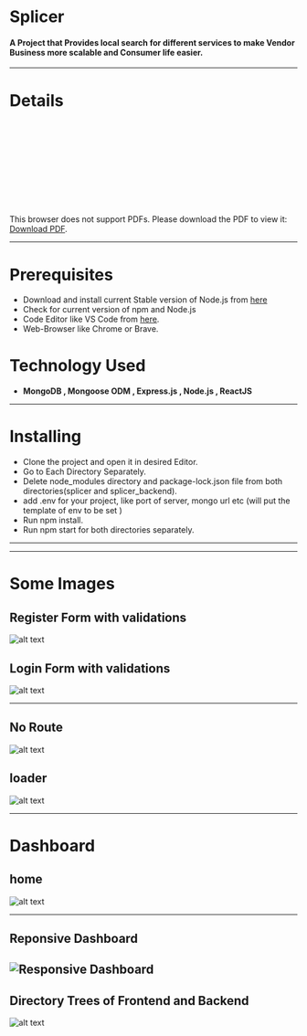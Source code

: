 # Splicer
#### A Project that Provides local search for different services to make Vendor Business more scalable and Consumer life easier. 
---

# Details
<object data="https://drive.google.com/file/d/1REAEl805ZbOgP2BuLJh5pNmZYQwRNAHr/view?usp=sharing" type="application/pdf" width="700px" height="700px">
    <embed src="http://yoursite.com/the.pdf">
        <p>This browser does not support PDFs. Please download the PDF to view it: <a href="https://drive.google.com/file/d/1REAEl805ZbOgP2BuLJh5pNmZYQwRNAHr/view?usp=sharing">Download PDF</a>.</p>
    </embed>
</object>

---

# Prerequisites
 - Download and install current Stable version of Node.js from [here](https://nodejs.org/en/download/) 
 - Check for current version of npm and Node.js
 - Code Editor like VS Code from [here](https://code.visualstudio.com/download).
 - Web-Browser like Chrome or Brave.
 
# Technology Used
 - <b>MongoDB , Mongoose ODM , Express.js , Node.js , ReactJS</b>

---

# Installing
- Clone the project and open it in desired Editor.
- Go to Each Directory Separately.
- Delete node_modules directory and package-lock.json file from both directories(splicer and splicer_backend). 
- add .env for your project, like port of server, mongo url etc (will put the template of env to be set )
- Run npm install.
- Run npm start for both directories separately.

---

---


# Some Images

## Register Form with validations
![alt text](https://github.com/vishalSinghal711/Splicer/blob/master/Resources/Images%20Splicer/registration_Joined.jpg)
## Login Form with validations
![alt text](https://github.com/vishalSinghal711/Splicer/blob/master/Resources/Images%20Splicer/login%20joined.jpg)

---

## No Route
![alt text](https://github.com/vishalSinghal711/Splicer/blob/master/Resources/Images%20Splicer/no%20route.png)

## loader 
![alt text](https://github.com/vishalSinghal711/Splicer/blob/master/Resources/Images%20Splicer/onSubmitLoader.png)

---

# Dashboard

## home
![alt text](https://github.com/vishalSinghal711/Splicer/blob/master/Resources/Images%20Splicer/home%20screen.png)

---
## Reponsive Dashboard
![Responsive Dashboard](https://github.com/vishalSinghal711/Splicer/blob/master/Resources/Images%20Splicer/responsive%20joined.jpg)
---

## Directory Trees of Frontend and Backend
![alt text](https://github.com/vishalSinghal711/Splicer/blob/master/Resources/Images%20Splicer/directory_trees.jpg)

